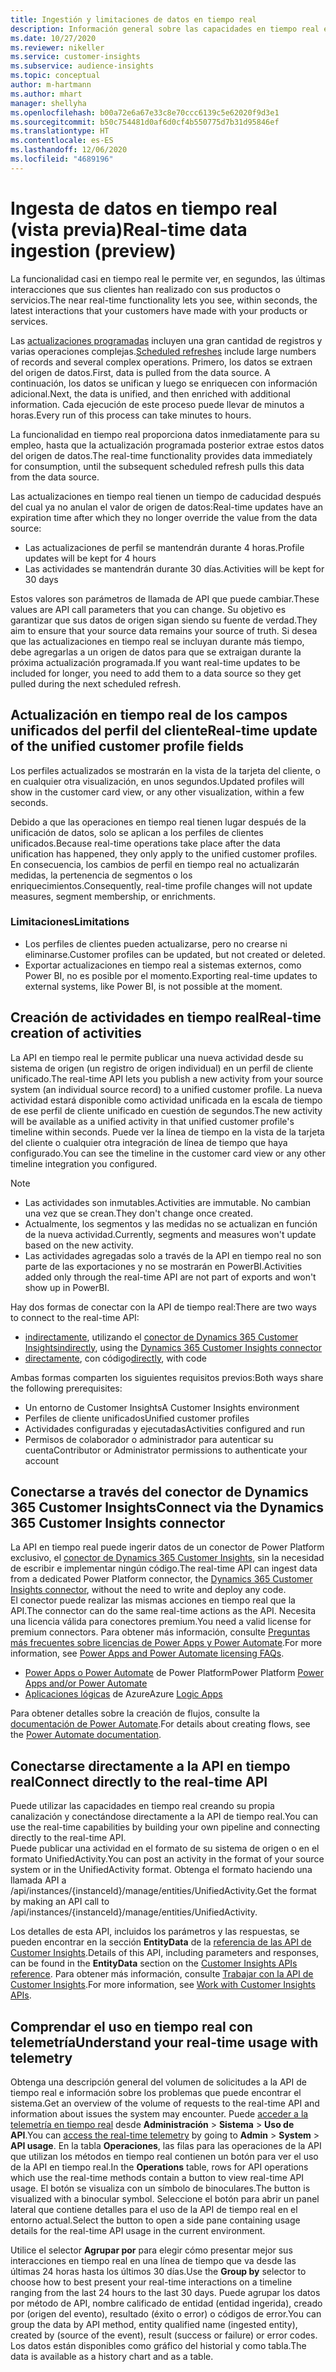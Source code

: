 ```yaml
---
title: Ingestión y limitaciones de datos en tiempo real
description: Información general sobre las capacidades en tiempo real en las informaciones de público.
ms.date: 10/27/2020
ms.reviewer: nikeller
ms.service: customer-insights
ms.subservice: audience-insights
ms.topic: conceptual
author: m-hartmann
ms.author: mhart
manager: shellyha
ms.openlocfilehash: b00a72e6a67e33c8e70ccc6139c5e62020f9d3e1
ms.sourcegitcommit: b50c754481d0af6d0cf4b550775d7b31d95846ef
ms.translationtype: HT
ms.contentlocale: es-ES
ms.lasthandoff: 12/06/2020
ms.locfileid: "4689196"
---
```

# <a name="real-time-data-ingestion-preview"></a><span data-ttu-id="882e8-103">Ingesta de datos en tiempo real (vista previa)</span><span class="sxs-lookup"><span data-stu-id="882e8-103">Real-time data ingestion (preview)</span></span>

<span data-ttu-id="882e8-104">La funcionalidad casi en tiempo real le permite ver, en segundos, las últimas interacciones que sus clientes han realizado con sus productos o servicios.</span><span class="sxs-lookup"><span data-stu-id="882e8-104">The near real-time functionality lets you see, within seconds, the latest interactions that your customers have made with your products or services.</span></span>

<span data-ttu-id="882e8-105">Las [actualizaciones programadas](system.md#schedule-tab) incluyen una gran cantidad de registros y varias operaciones complejas.</span><span class="sxs-lookup"><span data-stu-id="882e8-105">[Scheduled refreshes](system.md#schedule-tab) include large numbers of records and several complex operations.</span></span> <span data-ttu-id="882e8-106">Primero, los datos se extraen del origen de datos.</span><span class="sxs-lookup"><span data-stu-id="882e8-106">First, data is pulled from the data source.</span></span> <span data-ttu-id="882e8-107">A continuación, los datos se unifican y luego se enriquecen con información adicional.</span><span class="sxs-lookup"><span data-stu-id="882e8-107">Next, the data is unified, and then enriched with additional information.</span></span> <span data-ttu-id="882e8-108">Cada ejecución de este proceso puede llevar de minutos a horas.</span><span class="sxs-lookup"><span data-stu-id="882e8-108">Every run of this process can take minutes to hours.</span></span>

<span data-ttu-id="882e8-109">La funcionalidad en tiempo real proporciona datos inmediatamente para su empleo, hasta que la actualización programada posterior extrae estos datos del origen de datos.</span><span class="sxs-lookup"><span data-stu-id="882e8-109">The real-time functionality provides data immediately for consumption, until the subsequent scheduled refresh pulls this data from the data source.</span></span>

<span data-ttu-id="882e8-110">Las actualizaciones en tiempo real tienen un tiempo de caducidad después del cual ya no anulan el valor de origen de datos:</span><span class="sxs-lookup"><span data-stu-id="882e8-110">Real-time updates have an expiration time after which they no longer override the value from the data source:</span></span>

- <span data-ttu-id="882e8-111">Las actualizaciones de perfil se mantendrán durante 4 horas.</span><span class="sxs-lookup"><span data-stu-id="882e8-111">Profile updates will be kept for 4 hours</span></span>
- <span data-ttu-id="882e8-112">Las actividades se mantendrán durante 30 días.</span><span class="sxs-lookup"><span data-stu-id="882e8-112">Activities will be kept for 30 days</span></span>

<span data-ttu-id="882e8-113">Estos valores son parámetros de llamada de API que puede cambiar.</span><span class="sxs-lookup"><span data-stu-id="882e8-113">These values are API call parameters that you can change.</span></span> <span data-ttu-id="882e8-114">Su objetivo es garantizar que sus datos de origen sigan siendo su fuente de verdad.</span><span class="sxs-lookup"><span data-stu-id="882e8-114">They aim to ensure that your source data remains your source of truth.</span></span> <span data-ttu-id="882e8-115">Si desea que las actualizaciones en tiempo real se incluyan durante más tiempo, debe agregarlas a un origen de datos para que se extraigan durante la próxima actualización programada.</span><span class="sxs-lookup"><span data-stu-id="882e8-115">If you want real-time updates to be included for longer, you need to add them to a data source so they get pulled during the next scheduled refresh.</span></span>

## <a name="real-time-update-of-the-unified-customer-profile-fields"></a><span data-ttu-id="882e8-116">Actualización en tiempo real de los campos unificados del perfil del cliente</span><span class="sxs-lookup"><span data-stu-id="882e8-116">Real-time update of the unified customer profile fields</span></span>

<span data-ttu-id="882e8-117">Los perfiles actualizados se mostrarán en la vista de la tarjeta del cliente, o en cualquier otra visualización, en unos segundos.</span><span class="sxs-lookup"><span data-stu-id="882e8-117">Updated profiles will show in the customer card view, or any other visualization, within a few seconds.</span></span>

<span data-ttu-id="882e8-118">Debido a que las operaciones en tiempo real tienen lugar después de la unificación de datos, solo se aplican a los perfiles de clientes unificados.</span><span class="sxs-lookup"><span data-stu-id="882e8-118">Because real-time operations take place after the data unification has happened, they only apply to the unified customer profiles.</span></span> <span data-ttu-id="882e8-119">En consecuencia, los cambios de perfil en tiempo real no actualizarán medidas, la pertenencia de segmentos o los enriquecimientos.</span><span class="sxs-lookup"><span data-stu-id="882e8-119">Consequently, real-time profile changes will not update measures, segment membership, or enrichments.</span></span>

### <a name="limitations"></a><span data-ttu-id="882e8-120">Limitaciones</span><span class="sxs-lookup"><span data-stu-id="882e8-120">Limitations</span></span>

- <span data-ttu-id="882e8-121">Los perfiles de clientes pueden actualizarse, pero no crearse ni eliminarse.</span><span class="sxs-lookup"><span data-stu-id="882e8-121">Customer profiles can be updated, but not created or deleted.</span></span>
- <span data-ttu-id="882e8-122">Exportar actualizaciones en tiempo real a sistemas externos, como Power BI, no es posible por el momento.</span><span class="sxs-lookup"><span data-stu-id="882e8-122">Exporting real-time updates to external systems, like Power BI, is not possible at the moment.</span></span>

## <a name="real-time-creation-of-activities"></a><span data-ttu-id="882e8-123">Creación de actividades en tiempo real</span><span class="sxs-lookup"><span data-stu-id="882e8-123">Real-time creation of activities</span></span>

<span data-ttu-id="882e8-124">La API en tiempo real le permite publicar una nueva actividad desde su sistema de origen (un registro de origen individual) en un perfil de cliente unificado.</span><span class="sxs-lookup"><span data-stu-id="882e8-124">The real-time API lets you publish a new activity from your source system (an individual source record) to a unified customer profile.</span></span> <span data-ttu-id="882e8-125">La nueva actividad estará disponible como actividad unificada en la escala de tiempo de ese perfil de cliente unificado en cuestión de segundos.</span><span class="sxs-lookup"><span data-stu-id="882e8-125">The new activity will be available as a unified activity in that unified customer profile's timeline within seconds.</span></span> <span data-ttu-id="882e8-126">Puede ver la línea de tiempo en la vista de la tarjeta del cliente o cualquier otra integración de línea de tiempo que haya configurado.</span><span class="sxs-lookup"><span data-stu-id="882e8-126">You can see the timeline in the customer card view or any other timeline integration you configured.</span></span>

> [!NOTE]
>
> - <span data-ttu-id="882e8-127">Las actividades son inmutables.</span><span class="sxs-lookup"><span data-stu-id="882e8-127">Activities are immutable.</span></span> <span data-ttu-id="882e8-128">No cambian una vez que se crean.</span><span class="sxs-lookup"><span data-stu-id="882e8-128">They don't change once created.</span></span>
> - <span data-ttu-id="882e8-129">Actualmente, los segmentos y las medidas no se actualizan en función de la nueva actividad.</span><span class="sxs-lookup"><span data-stu-id="882e8-129">Currently, segments and measures won't update based on the new activity.</span></span>
> - <span data-ttu-id="882e8-130">Las actividades agregadas solo a través de la API en tiempo real no son parte de las exportaciones y no se mostrarán en PowerBI.</span><span class="sxs-lookup"><span data-stu-id="882e8-130">Activities added only through the real-time API are not part of exports and won't show up in PowerBI.</span></span>

<span data-ttu-id="882e8-131">Hay dos formas de conectar con la API de tiempo real:</span><span class="sxs-lookup"><span data-stu-id="882e8-131">There are two ways to connect to the real-time API:</span></span>

- <span data-ttu-id="882e8-132">[indirectamente](#connect-via-the-dynamics-365-customer-insights-connector), utilizando el [conector de Dynamics 365 Customer Insights](https://docs.microsoft.com/connectors/customerinsights/)</span><span class="sxs-lookup"><span data-stu-id="882e8-132">[indirectly](#connect-via-the-dynamics-365-customer-insights-connector), using the [Dynamics 365 Customer Insights connector](https://docs.microsoft.com/connectors/customerinsights/)</span></span>
- <span data-ttu-id="882e8-133">[directamente](#connect-directly-to-the-real-time-api), con código</span><span class="sxs-lookup"><span data-stu-id="882e8-133">[directly](#connect-directly-to-the-real-time-api), with code</span></span>

<span data-ttu-id="882e8-134">Ambas formas comparten los siguientes requisitos previos:</span><span class="sxs-lookup"><span data-stu-id="882e8-134">Both ways share the following prerequisites:</span></span>

- <span data-ttu-id="882e8-135">Un entorno de Customer Insights</span><span class="sxs-lookup"><span data-stu-id="882e8-135">A Customer Insights environment</span></span>
- <span data-ttu-id="882e8-136">Perfiles de cliente unificados</span><span class="sxs-lookup"><span data-stu-id="882e8-136">Unified customer profiles</span></span>
- <span data-ttu-id="882e8-137">Actividades configuradas y ejecutadas</span><span class="sxs-lookup"><span data-stu-id="882e8-137">Activities configured and run</span></span>
- <span data-ttu-id="882e8-138">Permisos de colaborador o administrador para autenticar su cuenta</span><span class="sxs-lookup"><span data-stu-id="882e8-138">Contributor or Administrator permissions to authenticate your account</span></span>

## <a name="connect-via-the-dynamics-365-customer-insights-connector"></a><span data-ttu-id="882e8-139">Conectarse a través del conector de Dynamics 365 Customer Insights</span><span class="sxs-lookup"><span data-stu-id="882e8-139">Connect via the Dynamics 365 Customer Insights connector</span></span>

<span data-ttu-id="882e8-140">La API en tiempo real puede ingerir datos de un conector de Power Platform exclusivo, el [conector de Dynamics 365 Customer Insights](https://docs.microsoft.com/connectors/customerinsights/), sin la necesidad de escribir e implementar ningún código.</span><span class="sxs-lookup"><span data-stu-id="882e8-140">The real-time API can ingest data from a dedicated Power Platform connector, the [Dynamics 365 Customer Insights connector](https://docs.microsoft.com/connectors/customerinsights/), without the need to write and deploy any code.</span></span>    
<span data-ttu-id="882e8-141">El conector puede realizar las mismas acciones en tiempo real que la API.</span><span class="sxs-lookup"><span data-stu-id="882e8-141">The connector can do the same real-time actions as the API.</span></span> <span data-ttu-id="882e8-142">Necesita una licencia válida para conectores premium.</span><span class="sxs-lookup"><span data-stu-id="882e8-142">You need a valid license for premium connectors.</span></span> <span data-ttu-id="882e8-143">Para obtener más información, consulte [Preguntas más frecuentes sobre licencias de Power Apps y Power Automate](https://docs.microsoft.com/power-platform/admin/powerapps-flow-licensing-faq).</span><span class="sxs-lookup"><span data-stu-id="882e8-143">For more information, see [Power Apps and Power Automate licensing FAQs](https://docs.microsoft.com/power-platform/admin/powerapps-flow-licensing-faq).</span></span>

- <span data-ttu-id="882e8-144">[Power Apps o Power Automate](https://docs.microsoft.com/connectors/) de Power Platform</span><span class="sxs-lookup"><span data-stu-id="882e8-144">Power Platform [Power Apps and/or Power Automate](https://docs.microsoft.com/connectors/)</span></span>
- <span data-ttu-id="882e8-145">[Aplicaciones lógicas](https://docs.microsoft.com/azure/connectors/apis-list) de Azure</span><span class="sxs-lookup"><span data-stu-id="882e8-145">Azure [Logic Apps](https://docs.microsoft.com/azure/connectors/apis-list)</span></span>

<span data-ttu-id="882e8-146">Para obtener detalles sobre la creación de flujos, consulte la [documentación de Power Automate](https://docs.microsoft.com/power-automate/).</span><span class="sxs-lookup"><span data-stu-id="882e8-146">For details about creating flows, see the [Power Automate documentation](https://docs.microsoft.com/power-automate/).</span></span>

## <a name="connect-directly-to-the-real-time-api"></a><span data-ttu-id="882e8-147">Conectarse directamente a la API en tiempo real</span><span class="sxs-lookup"><span data-stu-id="882e8-147">Connect directly to the real-time API</span></span>

<span data-ttu-id="882e8-148">Puede utilizar las capacidades en tiempo real creando su propia canalización y conectándose directamente a la API de tiempo real.</span><span class="sxs-lookup"><span data-stu-id="882e8-148">You can use the real-time capabilities by building your own pipeline and connecting directly to the real-time API.</span></span>    
<span data-ttu-id="882e8-149">Puede publicar una actividad en el formato de su sistema de origen o en el formato UnifiedActivity.</span><span class="sxs-lookup"><span data-stu-id="882e8-149">You can post an activity in the format of your source system or in the UnifiedActivity format.</span></span> <span data-ttu-id="882e8-150">Obtenga el formato haciendo una llamada API a /api/instances/{instanceId}/manage/entities/UnifiedActivity.</span><span class="sxs-lookup"><span data-stu-id="882e8-150">Get the format by making an API call to /api/instances/{instanceId}/manage/entities/UnifiedActivity.</span></span>

<span data-ttu-id="882e8-151">Los detalles de esta API, incluidos los parámetros y las respuestas, se pueden encontrar en la sección **EntityData** de la [referencia de las API de Customer Insights](https://developer.ci.ai.dynamics.com/api-details#api=CustomerInsights).</span><span class="sxs-lookup"><span data-stu-id="882e8-151">Details of this API, including parameters and responses, can be found in the **EntityData** section on the [Customer Insights APIs reference](https://developer.ci.ai.dynamics.com/api-details#api=CustomerInsights).</span></span> <span data-ttu-id="882e8-152">Para obtener más información, consulte [Trabajar con la API de Customer Insights](apis.md).</span><span class="sxs-lookup"><span data-stu-id="882e8-152">For more information, see [Work with Customer Insights APIs](apis.md).</span></span>

## <a name="understand-your-real-time-usage-with-telemetry"></a><span data-ttu-id="882e8-153">Comprendar el uso en tiempo real con telemetría</span><span class="sxs-lookup"><span data-stu-id="882e8-153">Understand your real-time usage with telemetry</span></span>

<span data-ttu-id="882e8-154">Obtenga una descripción general del volumen de solicitudes a la API de tiempo real e información sobre los problemas que puede encontrar el sistema.</span><span class="sxs-lookup"><span data-stu-id="882e8-154">Get an overview of the volume of requests to the real-time API and information about issues the system may encounter.</span></span> <span data-ttu-id="882e8-155">Puede [acceder a la telemetría en tiempo real](system.md#api-usage-tab) desde **Administración** > **Sistema** > **Uso de API**.</span><span class="sxs-lookup"><span data-stu-id="882e8-155">You can [access the real-time telemetry](system.md#api-usage-tab) by going to **Admin** > **System** > **API usage**.</span></span> <span data-ttu-id="882e8-156">En la tabla **Operaciones**, las filas para las operaciones de la API que utilizan los métodos en tiempo real contienen un botón para ver el uso de la API en tiempo real.</span><span class="sxs-lookup"><span data-stu-id="882e8-156">In the **Operations** table, rows for API operations which use the real-time methods contain a button to view real-time API usage.</span></span> <span data-ttu-id="882e8-157">El botón se visualiza con un símbolo de binoculares.</span><span class="sxs-lookup"><span data-stu-id="882e8-157">The button is visualized with a binocular symbol.</span></span> <span data-ttu-id="882e8-158">Seleccione el botón para abrir un panel lateral que contiene detalles para el uso de la API de tiempo real en el entorno actual.</span><span class="sxs-lookup"><span data-stu-id="882e8-158">Select the button to open a side pane containing usage details for the real-time API usage in the current environment.</span></span>

<span data-ttu-id="882e8-159">Utilice el selector **Agrupar por** para elegir cómo presentar mejor sus interacciones en tiempo real en una línea de tiempo que va desde las últimas 24 horas hasta los últimos 30 días.</span><span class="sxs-lookup"><span data-stu-id="882e8-159">Use the **Group by** selector to choose how to best present your real-time interactions on a timeline ranging from the last 24 hours to the last 30 days.</span></span> <span data-ttu-id="882e8-160">Puede agrupar los datos por método de API, nombre calificado de entidad (entidad ingerida), creado por (origen del evento), resultado (éxito o error) o códigos de error.</span><span class="sxs-lookup"><span data-stu-id="882e8-160">You can group the data by API method, entity qualified name (ingested entity), created by (source of the event), result (success or failure) or error codes.</span></span> <span data-ttu-id="882e8-161">Los datos están disponibles como gráfico del historial y como tabla.</span><span class="sxs-lookup"><span data-stu-id="882e8-161">The data is available as a history chart and as a table.</span></span>
